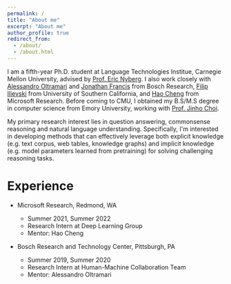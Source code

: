 ```yaml
---
permalink: /
title: "About me"
excerpt: "About me"
author_profile: true
redirect_from: 
  - /about/
  - /about.html
---
```


I am a fifth-year Ph.D. student at Language Technologies Institue, Carnegie Mellon University, advised by [Prof. Eric Nyberg](https://www.cs.cmu.edu/~ehn/). I also work closely with [Alessandro Oltramari](https://www.bosch.com/research/know-how/research-experts/alessandro-oltramari-ph-d/) and [Jonathan Francis](https://scholar.google.com/citations?user=7CLS0LwAAAAJ&hl=en) from Bosch Research, [Filip Ilievski](https://usc-isi-i2.github.io/ilievski/) from University of Southern California, and [Hao Cheng](https://sites.google.com/site/hcheng2site) from Microsoft Research. Before coming to CMU, I obtained my B.S/M.S degree in computer science from Emory University, working with [Prof. Jinho Choi](https://www.emorynlp.org/faculty/jinho-choi). 

My primary research interest lies in question answering, commonsense reasoning and natural language understanding. Specifically, I'm interested in developing methods that can effectively leverage both explicit knowledge (e.g. text corpus, web tables, knowledge graphs) and implicit knowledge (e.g. model parameters learned from pretraining) for solving challenging reasoning tasks. 

Experience 
======
* Microsoft Research, Redmond, WA
  * Summer 2021, Summer 2022
  * Research Intern at Deep Learning Group
  * Mentor: Hao Cheng

* Bosch Research and Technology Center, Pittsburgh, PA
  * Summer 2019, Summer 2020
  * Research Intern at Human-Machine Collaboration Team 
  * Mentor: Alessandro Oltramari

